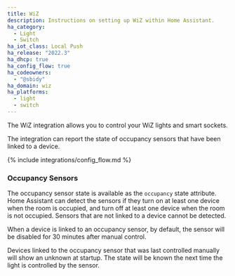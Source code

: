 ```yaml
---
title: WiZ
description: Instructions on setting up WiZ within Home Assistant.
ha_category:
  - Light
  - Switch
ha_iot_class: Local Push
ha_release: "2022.3"
ha_dhcp: true
ha_config_flow: true
ha_codeowners:
  - "@sbidy"
ha_domain: wiz
ha_platforms:
  - light
  - switch
---
```


The WiZ integration allows you to control your WiZ lights and smart sockets.

The integration can report the state of occupancy sensors that have been linked to a device.

{% include integrations/config_flow.md %}

### Occupancy Sensors

The occupancy sensor state is available as the `occupancy` state attribute. Home Assistant can detect the sensors if they turn on at least one device when the room is occupied, and turn off at least one device when the room is not occupied. Sensors that are not linked to a device cannot be detected.

When a device is linked to an occupancy sensor, by default, the sensor will be disabled for 30 minutes after manual control.

Devices linked to the occupancy sensor that was last controlled manually will show an unknown at startup. The state will be known the next time the light is controlled by the sensor.
